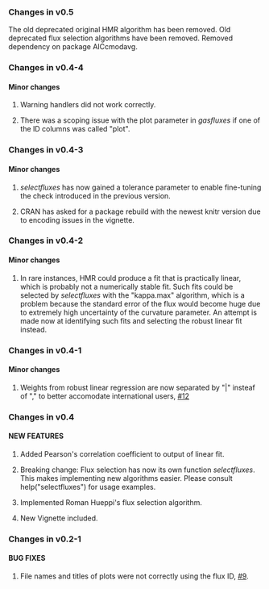 ### Changes in v0.5
The old deprecated original HMR algorithm has been removed. Old deprecated flux selection algorithms have been removed. Removed dependency on package AICcmodavg.


### Changes in v0.4-4

#### Minor changes
1. Warning handlers did not work correctly.

2. There was a scoping issue with the plot parameter in *gasfluxes* if one of the ID columns was called "plot". 


### Changes in v0.4-3

#### Minor changes
1. *selectfluxes* has now gained a tolerance parameter to enable fine-tuning the check introduced in the previous version.

2. CRAN has asked for a package rebuild with the newest knitr version due to encoding issues in the vignette.


### Changes in v0.4-2

#### Minor changes
1. In rare instances, HMR could produce a fit that is practically linear, which is probably not a numerically stable fit. Such fits could be selected by *selectfluxes* with the "kappa.max" algorithm, which is a problem because the standard error of the flux would become huge due to extremely high uncertainty of the curvature parameter. An attempt is made now at identifying such fits and selecting the robust linear fit instead.

### Changes in v0.4-1

#### Minor changes
1. Weights from robust linear regression are now separated by "|" insteaf of "," to better accomodate international users, [#12](https://bitbucket.org/ecoRoland/gasfluxes/issues/12/robustlinearweights-output-messes-up-comma)


### Changes in v0.4

#### NEW FEATURES
1. Added Pearson's correlation coefficient to output of linear fit.

2. Breaking change: Flux selection has now its own function *selectfluxes*. This makes implementing new algorithms easier. Please consult help("selectfluxes") for usage examples. 

3. Implemented Roman Hueppi's flux selection algorithm.

4. New Vignette included.

### Changes in v0.2-1

#### BUG FIXES

1. File names and titles of plots were not correctly using the flux ID, [#9](https://bitbucket.org/ecoRoland/gasfluxes/issues/9/plot-names-when-id-is-a-factor-variable).
